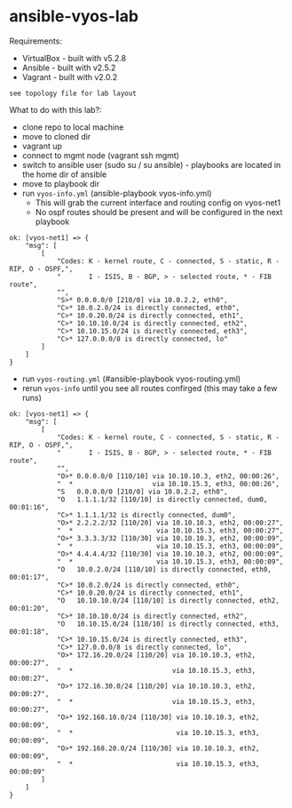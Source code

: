 # ansible-vyos-lab

Requirements:
  - VirtualBox - built with v5.2.8
  - Ansible - built with v2.5.2
  - Vagrant - built with v2.0.2

`see topology file for lab layout`

What to do with this lab?:
- clone repo to local machine
- move to cloned dir
- vagrant up
- connect to mgmt node (vagrant ssh mgmt)
- switch to ansible user (sudo su /  su ansible) - playbooks are located in the home dir of ansible
- move to playbook dir
- run `vyos-info.yml` (ansible-playbook vyos-info.yml)
  - This will grab the current interface and routing config on vyos-net1
  - No ospf routes should be present and will be configured in the next playbook

```
ok: [vyos-net1] => {
    "msg": [
        [
            "Codes: K - kernel route, C - connected, S - static, R - RIP, O - OSPF,",
            "       I - ISIS, B - BGP, > - selected route, * - FIB route",
            "",
            "S>* 0.0.0.0/0 [210/0] via 10.0.2.2, eth0",
            "C>* 10.0.2.0/24 is directly connected, eth0",
            "C>* 10.0.20.0/24 is directly connected, eth1",
            "C>* 10.10.10.0/24 is directly connected, eth2",
            "C>* 10.10.15.0/24 is directly connected, eth3",
            "C>* 127.0.0.0/8 is directly connected, lo"
        ]
    ]
}

```
- run `vyos-routing.yml` (#ansible-playbook vyos-routing.yml)
- rerun `vyos-info` until you see all routes confirged (this may take a few runs)

```
ok: [vyos-net1] => {
    "msg": [
        [
            "Codes: K - kernel route, C - connected, S - static, R - RIP, O - OSPF,",
            "       I - ISIS, B - BGP, > - selected route, * - FIB route",
            "",
            "O>* 0.0.0.0/0 [110/10] via 10.10.10.3, eth2, 00:00:26",
            "  *                    via 10.10.15.3, eth3, 00:00:26",
            "S   0.0.0.0/0 [210/0] via 10.0.2.2, eth0",
            "O   1.1.1.1/32 [110/10] is directly connected, dum0, 00:01:16",
            "C>* 1.1.1.1/32 is directly connected, dum0",
            "O>* 2.2.2.2/32 [110/20] via 10.10.10.3, eth2, 00:00:27",
            "  *                     via 10.10.15.3, eth3, 00:00:27",
            "O>* 3.3.3.3/32 [110/30] via 10.10.10.3, eth2, 00:00:09",
            "  *                     via 10.10.15.3, eth3, 00:00:09",
            "O>* 4.4.4.4/32 [110/30] via 10.10.10.3, eth2, 00:00:09",
            "  *                     via 10.10.15.3, eth3, 00:00:09",
            "O   10.0.2.0/24 [110/10] is directly connected, eth0, 00:01:17",
            "C>* 10.0.2.0/24 is directly connected, eth0",
            "C>* 10.0.20.0/24 is directly connected, eth1",
            "O   10.10.10.0/24 [110/10] is directly connected, eth2, 00:01:20",
            "C>* 10.10.10.0/24 is directly connected, eth2",
            "O   10.10.15.0/24 [110/10] is directly connected, eth3, 00:01:18",
            "C>* 10.10.15.0/24 is directly connected, eth3",
            "C>* 127.0.0.0/8 is directly connected, lo",
            "O>* 172.16.20.0/24 [110/20] via 10.10.10.3, eth2, 00:00:27",
            "  *                         via 10.10.15.3, eth3, 00:00:27",
            "O>* 172.16.30.0/24 [110/20] via 10.10.10.3, eth2, 00:00:27",
            "  *                         via 10.10.15.3, eth3, 00:00:27",
            "O>* 192.168.10.0/24 [110/30] via 10.10.10.3, eth2, 00:00:09",
            "  *                          via 10.10.15.3, eth3, 00:00:09",
            "O>* 192.168.20.0/24 [110/30] via 10.10.10.3, eth2, 00:00:09",
            "  *                          via 10.10.15.3, eth3, 00:00:09"
        ]
    ]
}

```



